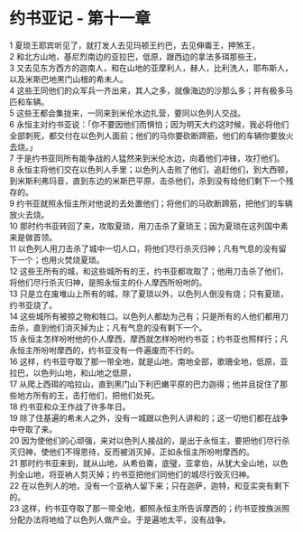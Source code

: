 # 约书亚记 - 第十一章
  
 1 夏琐王耶宾听见了，就打发人去见玛顿王约巴，去见伸崙王，押煞王，  
 2 和北方山地，基尼烈南边的亚拉巴，低原，跟西边的拿法多珥那些王，  
 3 又去见东方西方的迦南人，和在山地的亚摩利人，赫人，比利洗人，耶布斯人，以及米斯巴地黑门山根的希未人。  
 4 这些王同他们的众军兵一齐出来，其人之多，就像海边的沙那么多；并有极多马匹和车辆。  
 5 这些王都会集拢来，一同来到米伦水边扎营，要同以色列人交战。  
 6 永恒主对约书亚说：「你不要因他们而惧怕；因为明天大约这时候，我必将他们全部刺死，都交付在以色列人面前；他们的马你要砍断蹄筋，他们的车辆你要放火去烧。」  
 7 于是约书亚同所有能争战的人猛然来到米伦水边，向着他们冲锋，攻打他们。  
 8 永恒主将他们交在以色列人手里；以色列人击败了他们，追赶他们，到大西顿，到米斯利弗玛音，直到东边的米斯巴平原，击杀他们，杀到没有给他们剩下一个残存的。  
 9 约书亚就照永恒主所对他说的去处置他们；将他们的马砍断蹄筋，把他们的车辆放火去烧。  
 10 那时约书亚转回了来，攻取夏琐，用刀击杀了夏琐王；因为夏琐在这列国中素来是做首领。  
 11 以色列人用刀击杀了城中一切人口，将他们尽行杀灭归神；凡有气息的没有留下一个；也用火焚烧夏琐。  
 12 这些王所有的城，和这些城所有的王，约书亚都攻取了；他用刀击杀了他们，将他们尽行杀灭归神，是照永恒主的仆人摩西所吩咐的。  
 13 只是立在废堆山上所有的城，除了夏琐以外，以色列人倒没有烧；只有夏琐，约书亚烧了。  
 14 这些城所有被掠之物和牲口。以色列人都劫为己有；只是所有的人他们都用刀击杀，直到他们消灭掉为止；凡有气息的没有剩下一个。  
 15 永恒主怎样吩咐他的仆人摩西，摩西就怎样吩咐约书亚；约书亚也照样行；凡永恒主所吩咐摩西的，约书亚没有一件遍废而不行的。  
 16 这样，约书亚夺取了那一带全地，就是山地，南地全部，歌珊全地，低原，亚拉巴，以色列山地，和山地之低原，  
 17 从爬上西珥的哈拉山，直到黑门山下利巴嫩平原的巴力迦得；他并且捉住了那些地方所有的王，击打他们，把他们处死。  
 18 约书亚和众王作战了许多年日。  
 19 除了住基遍的希未人之外，没有一城跟以色列人讲和的；这一切他们都在战争中夺取了来。  
 20 因为使他们的心顽强，来对以色列人接战的，是出于永恒主，要把他们尽行杀灭归神，使他们不得恩待，反而被消灭掉，正如永恒主所吩咐摩西的。  
 21 那时约书亚来到，就从山地，从希伯崙，底璧，亚拿伯，从犹大全山地，以色列全山地，将亚衲人剪灭掉；约书亚把他们同他们的城尽行毁灭归神。  
 22 在以色列人的地，没有一个亚衲人留下来；只在迦萨，迦特，和亚实突有剩下的。  
 23 这样，约书亚夺取了那一带全地，都照永恒主所告诉摩西的；约书亚按族派照分配办法将地给了以色列人做产业。于是遍地太平，没有战争。